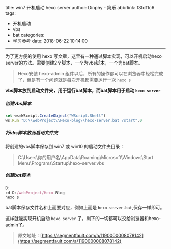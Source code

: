 title: win7 开机启动 hexo server
author: Dinphy - 简乐
abbrlink: f3fd11c6
tags:
  - 开机启动
  - vbs
  - bat
categories:
  - 学习参考
date: 2018-06-22 10:14:00
---
为了更方便的使用 hexo 写文章，这里有一种通过脚本实现，可以开机启动hexo server的方法。需要创建2个脚本，一个为vbs脚本，一个为bat脚本。
> Hexo安装 hexo-admin 组件以后，所有的操作都可以在浏览器中轻松完成了，但是有一个问题就是每次开机都需要运行一次 `hexo s`

**vbs脚本放到启动文件夹，用于运行bat脚本，而bat脚本用于启动 `hexo server`**

##### 创建vbs脚本
```js
set ws=WScript.CreateObject("WScript.Shell")
ws.Run "D:\\webProject\\Hexo-blog\\hexo-server.bat /start",0
```
##### 将vbs脚本放到启动文件夹
将创建的vbs脚本保存到 win7 或 win10 的启动文件夹目录：
> C:\Users\你的用户名\AppData\Roaming\Microsoft\Windows\Start Menu\Programs\Startup\hexo-server.vbs
##### 创建bat脚本
```js
D:
cd D:/webProject/Hexo-Blog
hexo s
```
bat脚本保存文件名和上面要对应，例如上面是 `hexo-server.bat`,保存一样即可。

这样就能实现开机启动 `hexo server` 了，剩下的一切都可以交给浏览器和hexo-admin了。

> 原文地址：[https://segmentfault.com/a/1190000008078142](https://segmentfault.com/a/1190000008078142)